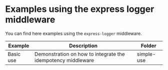# Examples using the express logger middleware

You can find here examples using the `express-logger` middleware.

| Example   | Description                                                  | Folder     |
| --------- | ------------------------------------------------------------ | ---------- |
| Basic use | Demonstration on how to integrate the idempotency middleware | simple-use |
